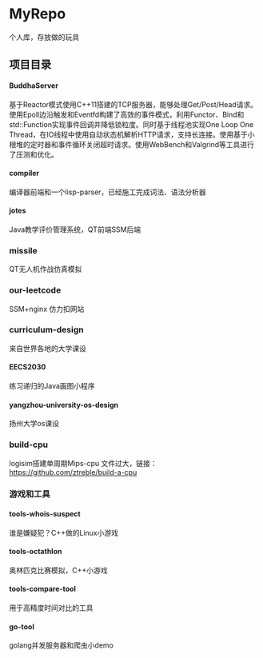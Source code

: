 # MyRepo
个人库，存放做的玩具
## 项目目录
#### BuddhaServer
基于Reactor模式使用C++11搭建的TCP服务器，能够处理Get/Post/Head请求。使用Epoll边沿触发和Eventfd构建了高效的事件模式，利用Functor、Bind和std::Function实现事件回调并降低锁粒度。同时基于线程池实现One Loop One Thread，在IO线程中使用自动状态机解析HTTP请求，支持长连接。使用基于小根堆的定时器和事件循环关闭超时请求。使用WebBench和Valgrind等工具进行了压测和优化。
#### compiler
编译器前端和一个lisp-parser，已经施工完成词法、语法分析器
#### jotes
Java教学评价管理系统，QT前端SSM后端
### missile
QT无人机作战仿真模拟
### our-leetcode
SSM+nginx 仿力扣网站
### curriculum-design
来自世界各地的大学课设
#### EECS2030
练习递归的Java画图小程序
#### yangzhou-university-os-design
扬州大学os课设
### build-cpu
logisim搭建单周期Mips-cpu
文件过大，链接： https://github.com/ztreble/build-a-cpu
### 游戏和工具
#### tools-whois-suspect
谁是嫌疑犯？C++做的Linux小游戏
#### tools-octathlon
奥林匹克比赛模拟，C++小游戏
#### tools-compare-tool
用于高精度时间对比的工具
#### go-tool
golang并发服务器和爬虫小demo
